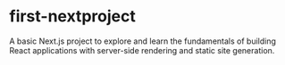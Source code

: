 # first-nextproject
A basic Next.js project to explore and learn the fundamentals of building React applications with server-side rendering and static site generation.

